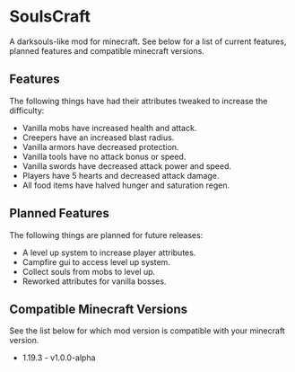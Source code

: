 # SoulsCraft

A darksouls-like mod for minecraft. See below for a list of current features, planned features and compatible minecraft versions.

## Features

The following things have had their attributes tweaked to increase the difficulty:

- Vanilla mobs have increased health and attack.
- Creepers have an increased blast radius.
- Vanilla armors have decreased protection.
- Vanilla tools have no attack bonus or speed.
- Vanilla swords have decreased attack power and speed.
- Players have 5 hearts and decreased attack damage.
- All food items have halved hunger and saturation regen.

## Planned Features

The following things are planned for future releases:

- A level up system to increase player attributes.
- Campfire gui to access level up system.
- Collect souls from mobs to level up.
- Reworked attributes for vanilla bosses.

## Compatible Minecraft Versions

See the list below for which mod version is compatible with your minecraft version.

- 1.19.3 - v1.0.0-alpha
